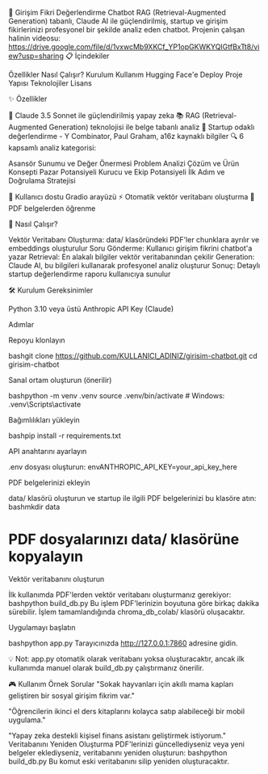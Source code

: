 🚀 Girişim Fikri Değerlendirme Chatbot
RAG (Retrieval-Augmented Generation) tabanlı, Claude AI ile güçlendirilmiş, startup ve girişim fikirlerinizi profesyonel bir şekilde analiz eden chatbot.
Projenin çalışan halinin videosu: https://drive.google.com/file/d/1vxwcMb9XKCf_YP1opGKWKYQIGtfBxTt8/view?usp=sharing
📋 İçindekiler

Özellikler
Nasıl Çalışır?
Kurulum
Kullanım
Hugging Face'e Deploy
Proje Yapısı
Teknolojiler
Lisans

✨ Özellikler

🤖 Claude 3.5 Sonnet ile güçlendirilmiş yapay zeka
📚 RAG (Retrieval-Augmented Generation) teknolojisi ile belge tabanlı analiz
🎯 Startup odaklı değerlendirme - Y Combinator, Paul Graham, a16z kaynaklı bilgiler
🔍 6 kapsamlı analiz kategorisi:

Asansör Sunumu ve Değer Önermesi
Problem Analizi
Çözüm ve Ürün Konsepti
Pazar Potansiyeli
Kurucu ve Ekip Potansiyeli
İlk Adım ve Doğrulama Stratejisi


🎨 Kullanıcı dostu Gradio arayüzü
⚡ Otomatik vektör veritabanı oluşturma
📄 PDF belgelerden öğrenme

🔧 Nasıl Çalışır?

Vektör Veritabanı Oluşturma: data/ klasöründeki PDF'ler chunklara ayrılır ve embeddings oluşturulur
Soru Gönderme: Kullanıcı girişim fikrini chatbot'a yazar
Retrieval: En alakalı bilgiler vektör veritabanından çekilir
Generation: Claude AI, bu bilgileri kullanarak profesyonel analiz oluşturur
Sonuç: Detaylı startup değerlendirme raporu kullanıcıya sunulur

🛠️ Kurulum
Gereksinimler

Python 3.10 veya üstü
Anthropic API Key (Claude)

Adımlar

Repoyu klonlayın

bashgit clone https://github.com/KULLANICI_ADINIZ/girisim-chatbot.git
cd girisim-chatbot

Sanal ortam oluşturun (önerilir)

bashpython -m venv .venv
source .venv/bin/activate  # Windows: .venv\Scripts\activate

Bağımlılıkları yükleyin

bashpip install -r requirements.txt

API anahtarını ayarlayın

.env dosyası oluşturun:
envANTHROPIC_API_KEY=your_api_key_here

PDF belgelerinizi ekleyin

data/ klasörü oluşturun ve startup ile ilgili PDF belgelerinizi bu klasöre atın:
bashmkdir data
# PDF dosyalarınızı data/ klasörüne kopyalayın

Vektör veritabanını oluşturun

İlk kullanımda PDF'lerden vektör veritabanı oluşturmanız gerekiyor:
bashpython build_db.py
Bu işlem PDF'lerinizin boyutuna göre birkaç dakika sürebilir. İşlem tamamlandığında chroma_db_colab/ klasörü oluşacaktır.

Uygulamayı başlatın

bashpython app.py
Tarayıcınızda http://127.0.0.1:7860 adresine gidin.

💡 Not: app.py otomatik olarak veritabanı yoksa oluşturacaktır, ancak ilk kullanımda manuel olarak build_db.py çalıştırmanız önerilir.

🎮 Kullanım
Örnek Sorular
"Sokak hayvanları için akıllı mama kapları geliştiren bir sosyal girişim fikrim var."

"Öğrencilerin ikinci el ders kitaplarını kolayca satıp alabileceği bir mobil uygulama."

"Yapay zeka destekli kişisel finans asistanı geliştirmek istiyorum."
Veritabanını Yeniden Oluşturma
PDF'lerinizi güncellediyseniz veya yeni belgeler eklediyseniz, veritabanını yeniden oluşturun:
bashpython build_db.py
Bu komut eski veritabanını silip yeniden oluşturacaktır.

